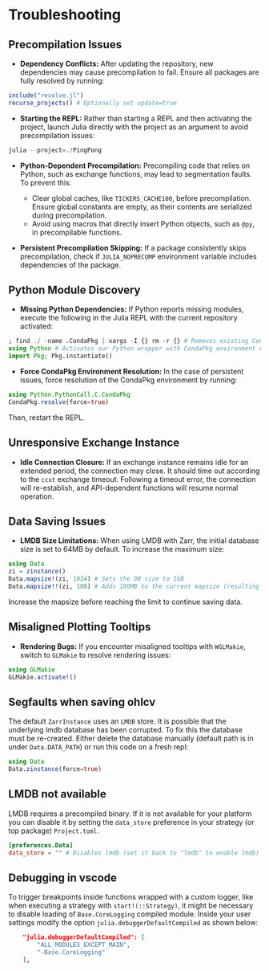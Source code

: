 # Troubleshooting

## Precompilation Issues

- **Dependency Conflicts:** After updating the repository, new dependencies may cause precompilation to fail. Ensure all packages are fully resolved by running:

```julia
include("resolve.jl")
recurse_projects() # Optionally set update=true
```

- **Starting the REPL:** Rather than starting a REPL and then activating the project, launch Julia directly with the project as an argument to avoid precompilation issues:

```julia
julia --project=./PingPong
```

- **Python-Dependent Precompilation:** Precompiling code that relies on Python, such as exchange functions, may lead to segmentation faults. To prevent this:
  - Clear global caches, like `TICKERS_CACHE100`, before precompilation. Ensure global constants are empty, as their contents are serialized during precompilation.
  - Avoid using macros that directly insert Python objects, such as `@py`, in precompilable functions.
  
- **Persistent Precompilation Skipping:** If a package consistently skips precompilation, check if `JULIA_NOPRECOMP` environment variable includes dependencies of the package.

## Python Module Discovery

- **Missing Python Dependencies:** If Python reports missing modules, execute the following in the Julia REPL with the current repository activated:

```julia
; find ./ -name .CondaPkg | xargs -I {} rm -r {} # Removes existing Conda environments
using Python # Activates our Python wrapper with CondaPkg environment variable fixes
import Pkg; Pkg.instantiate()
```

- **Force CondaPkg Environment Resolution:** In the case of persistent issues, force resolution of the CondaPkg environment by running:

```julia
using Python.PythonCall.C.CondaPkg
CondaPkg.resolve(force=true)
```

Then, restart the REPL.

## Unresponsive Exchange Instance

- **Idle Connection Closure:** If an exchange instance remains idle for an extended period, the connection may close. It should time out according to the `ccxt` exchange timeout. Following a timeout error, the connection will re-establish, and API-dependent functions will resume normal operation.

## Data Saving Issues

- **LMDB Size Limitations:** When using LMDB with Zarr, the initial database size is set to 64MB by default. To increase the maximum size:

```julia
using Data
zi = zinstance()
Data.mapsize!(zi, 1024) # Sets the DB size to 1GB
Data.mapsize!!(zi, 100) # Adds 100MB to the current mapsize (resulting in 1.1GB total)
```

Increase the mapsize before reaching the limit to continue saving data.

## Misaligned Plotting Tooltips

- **Rendering Bugs:** If you encounter misaligned tooltips with `WGLMakie`, switch to `GLMakie` to resolve rendering issues:

```julia
using GLMakie
GLMakie.activate!()
```

## Segfaults when saving ohlcv
The default `ZarrInstance` uses an `LMDB` store. It is possible that the underlying lmdb database has been corrupted. To fix this the database must be re-created. Either delete the database manually (default path is in under `Data.DATA_PATH`) or run this code on a fresh repl:

``` julia
using Data
Data.zinstance(force=true)
```

## LMDB not available
LMDB requires a precompiled binary. If it is not available for your platform you can disable it by setting the `data_store` preference in your strategy (or top package) `Project.toml`.

``` toml
[preferences.Data]
data_store = "" # Disables lmdb (set it back to "lmdb" to enable lmdb)
```

## Debugging in vscode
To trigger breakpoints inside functions wrapped with a custom logger, like when executing a strategy with `start!(::Strategy)`, it might be necessary to disable loading of `Base.CoreLogging` compiled module. Inside your user settings modify the option `julia.debuggerDefaultCompiled` as shown below:

``` json
    "julia.debuggerDefaultCompiled": [
        "ALL_MODULES_EXCEPT_MAIN",
        "-Base.CoreLogging"
    ],
```
